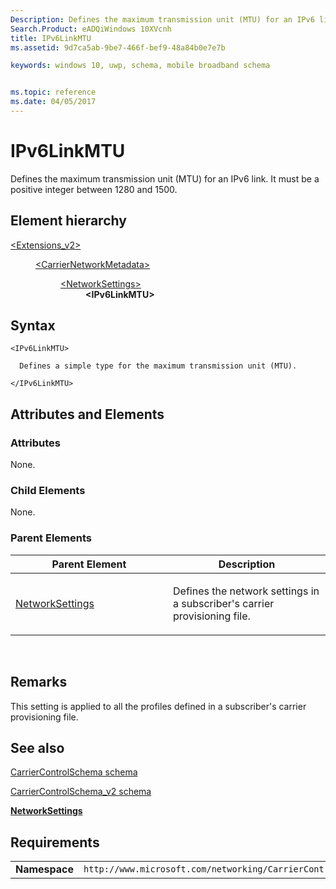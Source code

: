 ```yaml
---
Description: Defines the maximum transmission unit (MTU) for an IPv6 link.
Search.Product: eADQiWindows 10XVcnh
title: IPv6LinkMTU
ms.assetid: 9d7ca5ab-9be7-466f-bef9-48a84b0e7e7b

keywords: windows 10, uwp, schema, mobile broadband schema


ms.topic: reference
ms.date: 04/05/2017
---
```


# IPv6LinkMTU


Defines the maximum transmission unit (MTU) for an IPv6 link. It must be a positive integer between 1280 and 1500.

## Element hierarchy

<dl>
<dt><a href="element-extensions-v2.md">&lt;Extensions_v2&gt;</a></dt>
<dd>
<dl>
<dt><a href="element-carriernetworkmetadata.md">&lt;CarrierNetworkMetadata&gt;</a></dt>
<dd>
<dl>
<dt><a href="element-networksettings.md">&lt;NetworkSettings&gt;</a></dt>
<dd><b>&lt;IPv6LinkMTU&gt;</b></dd>
</dl>
</dd>
</dl>
</dd>
</dl>

## Syntax

``` syntax
<IPv6LinkMTU>

  Defines a simple type for the maximum transmission unit (MTU).

</IPv6LinkMTU>
```

## Attributes and Elements


### Attributes

None.

### Child Elements

None.

### Parent Elements

<table>
<colgroup>
<col width="50%" />
<col width="50%" />
</colgroup>
<thead>
<tr class="header">
<th>Parent Element</th>
<th>Description</th>
</tr>
</thead>
<tbody>
<tr class="odd">
<td><a href="element-networksettings.md">NetworkSettings</a> </td>
<td><p>Defines the network settings in a subscriber's carrier provisioning file.</p></td>
</tr>
</tbody>
</table>

 

## Remarks

This setting is applied to all the profiles defined in a subscriber's carrier provisioning file.

## See also


[CarrierControlSchema schema](../carriercontrolschema/schema-root.md)

[CarrierControlSchema\_v2 schema](schema-root.md)

[**NetworkSettings**](element-networksettings.md)

## Requirements

|          |         |
|----------|--------------|
| **Namespace** | `http://www.microsoft.com/networking/CarrierControl/v2` |

 

 